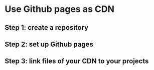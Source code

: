 # Use Github pages as CDN

## Step 1: create a repository

## Step 2: set up Github pages

## Step 3: link files of your CDN to your projects